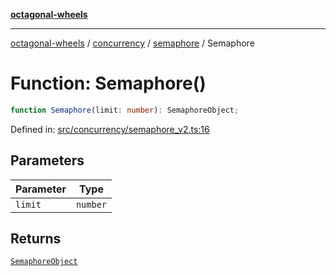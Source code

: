 [**octagonal-wheels**](../../../README.md)

***

[octagonal-wheels](../../../modules.md) / [concurrency](../../README.md) / [semaphore](../README.md) / Semaphore

# Function: Semaphore()

```ts
function Semaphore(limit: number): SemaphoreObject;
```

Defined in: [src/concurrency/semaphore\_v2.ts:16](https://github.com/vrtmrz/octagonal-wheels/blob/main/src/concurrency/semaphore_v2.ts#L16)

## Parameters

| Parameter | Type |
| ------ | ------ |
| `limit` | `number` |

## Returns

[`SemaphoreObject`](../SemaphoreObject/README.md)
